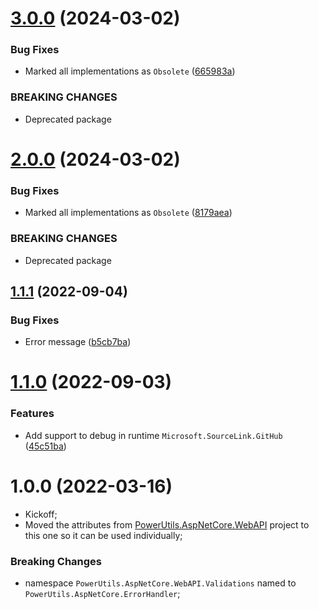 # [3.0.0](https://github.com/TechNobre/PowerUtils.AspNetCore.ErrorHandler.Validations/compare/v2.0.0...v3.0.0) (2024-03-02)


### Bug Fixes

* Marked all implementations as `Obsolete` ([665983a](https://github.com/TechNobre/PowerUtils.AspNetCore.ErrorHandler.Validations/commit/665983ab16855c1a06e23d7bcc0d7ea2cca11289))


### BREAKING CHANGES

* Deprecated package

# [2.0.0](https://github.com/TechNobre/PowerUtils.AspNetCore.ErrorHandler.Validations/compare/v1.1.1...v2.0.0) (2024-03-02)


### Bug Fixes

* Marked all implementations as `Obsolete` ([8179aea](https://github.com/TechNobre/PowerUtils.AspNetCore.ErrorHandler.Validations/commit/8179aeaf889feedb823e2fd6d051748d781dbd47))


### BREAKING CHANGES

* Deprecated package

## [1.1.1](https://github.com/TechNobre/PowerUtils.AspNetCore.ErrorHandler.Validations/compare/v1.1.0...v1.1.1) (2022-09-04)


### Bug Fixes

* Error message ([b5cb7ba](https://github.com/TechNobre/PowerUtils.AspNetCore.ErrorHandler.Validations/commit/b5cb7ba2bcf6b0cce986b2795da38b24ffd0a30a))

# [1.1.0](https://github.com/TechNobre/PowerUtils.AspNetCore.ErrorHandler.Validations/compare/v1.0.0...v1.1.0) (2022-09-03)


### Features

* Add support to debug in runtime `Microsoft.SourceLink.GitHub` ([45c51ba](https://github.com/TechNobre/PowerUtils.AspNetCore.ErrorHandler.Validations/commit/45c51ba70caa223218ad41b5ef05f7569c0b7bf9))

# 1.0.0 (2022-03-16)

- Kickoff;
- Moved the attributes from [PowerUtils.AspNetCore.WebAPI](https://github.com/TechNobre/PowerUtils.AspNetCore.WebAPI) project to this one so it can be used individually;


### Breaking Changes

- namespace `PowerUtils.AspNetCore.WebAPI.Validations` named to `PowerUtils.AspNetCore.ErrorHandler`;

